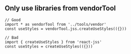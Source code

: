## Only use libraries from vendorTool

```
// Good
import * as vendorTool from '../tools/vendor'
const useStyles = vendorTool.jss.createUseStyles(({}))

// Bad
import { createUseStyles } from 'react-jss'
const useStyles = createUseStyles(({}))
```

